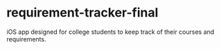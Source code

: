 # requirement-tracker-final
iOS app designed for college students to keep track of their courses and requirements.
